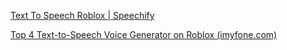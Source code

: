[Text To Speech Roblox | Speechify](https://speechify.com/blog/text-to-speech-roblox/?landing_url=https%3A%2F%2Fspeechify.com%2Fblog%2Ftext-to-speech-roblox%2F)

[Top 4 Text-to-Speech Voice Generator on Roblox (imyfone.com)](https://filme.imyfone.com/text-to-speech/text-to-speech-roblox/)